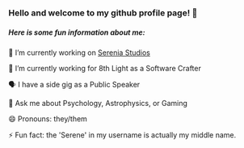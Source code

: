 ### Hello and welcome to my github profile page! 👋

##### Here is some fun information about me:

🔭 I’m currently working on [Serenia Studios](https://sereniastudios.com)

🌱 I’m currently working for 8th Light as a Software Crafter

🗣️ I have a side gig as a Public Speaker

💬 Ask me about Psychology, Astrophysics, or Gaming

😄 Pronouns: they/them

⚡ Fun fact: the 'Serene' in my username is actually my middle name.

<!--
**Jennserene/Jennserene** is a ✨ _special_ ✨ repository because its `README.md` (this file) appears on your GitHub profile.

Here are some ideas to get you started:

- 🔭 I’m currently working on ...
- 🌱 I’m currently learning ...
- 👯 I’m looking to collaborate on ...
- 🤔 I’m looking for help with ...
- 💬 Ask me about ...
- 📫 How to reach me: ...
- 😄 Pronouns: ...
- ⚡ Fun fact: ...
-->
